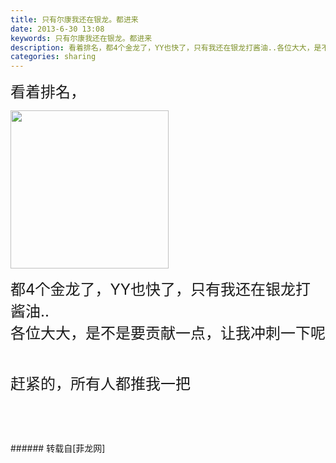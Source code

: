 ```yaml
---
title: 只有尔康我还在银龙。都进来
date: 2013-6-30 13:08
keywords: 只有尔康我还在银龙。都进来
description: 看着排名，都4个金龙了，YY也快了，只有我还在银龙打酱油..各位大大，是不是要贡献一点，让我冲刺一下呢赶紧的，所有人都推我一把
categories: sharing
---
```

<td class="t_f" id="postmessage_12482">

<font size="5">看着排名，</font>

<img aid="4877" class="zoom" data-cf-modified-14faaf868abba52d21d9f078-="" file="data/attachment/forum/201306/30/130718tb322j0570044z50.jpg" id="aimg_4877" inpost="1" onclick="" onmouseover="" src="http://www.flw.ph/data/attachment/forum/201306/30/130718tb322j0570044z50.jpg" width="253" zoomfile="data/attachment/forum/201306/30/130718tb322j0570044z50.jpg"/>


<font size="5">都4个金龙了，YY也快了，只有我还在银龙打酱油..<img alt="" border="0" onclick="" onmouseover="" smilieid="257" src="static/image/smiley/Xiongmao/12.gif"/></font><br/>
<font size="5">各位大大，是不是要贡献一点，让我冲刺一下呢<img alt="" border="0" onclick="" onmouseover="" smilieid="249" src="static/image/smiley/Xiongmao/24.gif"/></font><br/>
<font size="5"><img alt="" border="0" onclick="" onmouseover="" smilieid="275" src="static/image/smiley/Xiongmao/13.gif"/></font><br/>
<font size="5"><br/>
</font><br/>
<font size="5">赶紧的，所有人都推我一把</font><br/>
<font size="5"><br/>
</font><br/>
<br/>
</td>
###### 转载自[菲龙网]